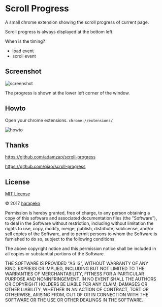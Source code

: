 Scroll Progress
===============

A small chrome extension showing the scroll progress of current page.

Scroll progress is always displayed at the bottom left.

When is the timing?

- load event
- scroll event

Screenshot
----------

![screenshot](http://i.imgur.com/BG4nZrK.png)

The progress is shown at the lower left corner of the window.

Howto
-----

Open your chrome extensions. `chrome://extensions/`

![howto](http://i.imgur.com/2a9qDaL.png)


Thanks
------

https://github.com/adamzap/scroll-progress

https://github.com/qiao/scroll-progress

License
-------

[MIT License](http://www.opensource.org/licenses/mit-license.php)

&copy; 2017 [harapeko](https://twitter.com/harapeko_wktk)

Permission is hereby granted, free of charge, to any person obtaining a copy of this software and associated documentation files (the "Software"), to deal in the Software without restriction, including without limitation the rights to use, copy, modify, merge, publish, distribute, sublicense, and/or sell copies of the Software, and to permit persons to whom the Software is furnished to do so, subject to the following conditions:

The above copyright notice and this permission notice shall be included in all copies or substantial portions of the Software.

THE SOFTWARE IS PROVIDED "AS IS", WITHOUT WARRANTY OF ANY KIND, EXPRESS OR IMPLIED, INCLUDING BUT NOT LIMITED TO THE WARRANTIES OF MERCHANTABILITY, FITNESS FOR A PARTICULAR PURPOSE AND NONINFRINGEMENT. IN NO EVENT SHALL THE AUTHORS OR COPYRIGHT HOLDERS BE LIABLE FOR ANY CLAIM, DAMAGES OR OTHER LIABILITY, WHETHER IN AN ACTION OF CONTRACT, TORT OR OTHERWISE, ARISING FROM, OUT OF OR IN CONNECTION WITH THE SOFTWARE OR THE USE OR OTHER DEALINGS IN THE SOFTWARE.
